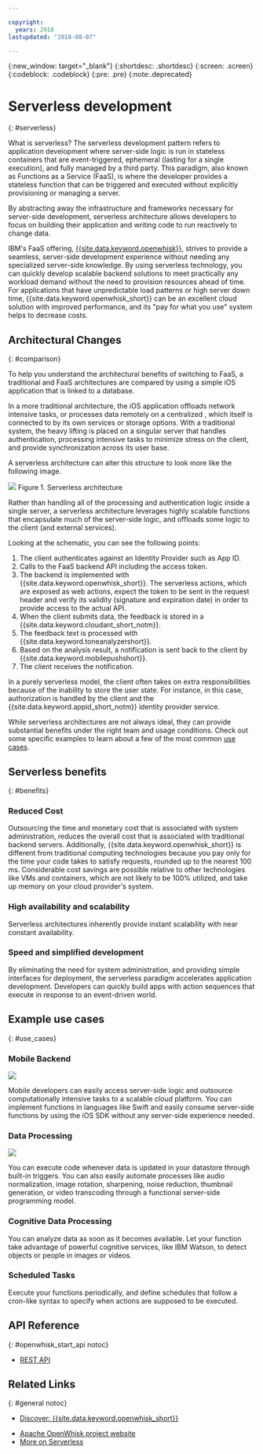 ```yaml
---

copyright:
  years: 2018
lastupdated: "2018-08-07"

---
```

{:new_window: target="_blank"}
{:shortdesc: .shortdesc}
{:screen: .screen}
{:codeblock: .codeblock}
{:pre: .pre}
{:note:.deprecated}

# Serverless development
{: #serverless}

What is serverless? The serverless development pattern refers to application development where server-side logic is run in stateless containers that are event-triggered, ephemeral (lasting for a single execution), and fully managed by a third party. This paradigm, also known as Functions as a Service (FaaS), is where the developer provides a stateless function that can be triggered and executed without explicitly provisioning or managing a server.

By abstracting away the infrastructure and frameworks necessary for server-side development, serverless architecture allows developers to focus on building their application and writing code to run reactively to change data.

IBM's FaaS offering, [{{site.data.keyword.openwhisk}}](https://console.bluemix.net/openwhisk/), strives to provide a seamless, server-side development experience without needing any specialized server-side knowledge. By using serverless technology, you can quickly develop scalable backend solutions to meet practically any workload demand without the need to provision resources ahead of time. For applications that have unpredictable load patterns or high server down time, {{site.data.keyword.openwhisk_short}} can be an excellent cloud solution with improved performance, and its "pay for what you use" system helps to decrease costs.

## Architectural Changes
{: #comparison}

To help you understand the architectural benefits of switching to FaaS, a traditional and FaaS architectures are compared by using a simple iOS application that is linked to a database.

In a more traditional architecture, the iOS application offloads network intensive tasks, or processes data remotely on a centralized , which itself is connected to by its own services or storage options. With a traditional system, the heavy lifting is placed on a singular server that handles authentication, processing intensive tasks to minimize stress on the client, and provide synchronization across its user base.

A serverless architecture can alter this structure to look more like the following image.

![](./images/Architecture.png) Figure 1. Serverless architecture

Rather than handling all of the processing and authentication logic inside a single server, a serverless architecture leverages highly scalable functions that encapsulate much of the server-side logic, and offloads some logic to the client (and external services).

Looking at the schematic, you can see the following points:

1. The client authenticates against an Identity Provider such as App ID.
2. Calls to the FaaS backend API including the access token.
3. The backend is implemented with {{site.data.keyword.openwhisk_short}}. The serverless actions, which are exposed as web actions, expect the token to be sent in the request header and verify its validity (signature and expiration date) in order to provide access to the actual API.
4. When the client submits data, the feedback is stored in a {{site.data.keyword.cloudant_short_notm}}.
5. The feedback text is processed with {{site.data.keyword.toneanalyzershort}}.
6. Based on the analysis result, a notification is sent back to the client by {{site.data.keyword.mobilepushshort}}.
7. The client receives the notification.

In a purely serverless model, the client often takes on extra responsibilities because of the inability to store the user state. For instance, in this case, authorization is handled by the client and the {{site.data.keyword.appid_short_notm}} identity provider service.

While serverless architectures are not always ideal, they can provide substantial benefits under the right team and usage conditions. Check out some specific examples to learn about a few of the most common [use cases](#use_cases).

## Serverless benefits
{: #benefits}

### Reduced Cost

Outsourcing the time and monetary cost that is associated with system administration, reduces the overall cost that is associated with traditional backend servers. Additionally, {{site.data.keyword.openwhisk_short}} is different from traditional computing technologies because you pay only for the time your code takes to satisfy requests, rounded up to the nearest 100 ms. Considerable cost savings are possible relative to other technologies like VMs and containers, which are not likely to be 100% utilized, and take up memory on your cloud provider's system.

### High availability and scalability

Serverless architectures inherently provide instant scalability with near constant availability.

### Speed and simplified development

By eliminating the need for system administration, and providing simple interfaces for deployment, the serverless paradigm accelerates application development. Developers can quickly build apps with action sequences that execute in response to an event-driven world.

## Example use cases
{: #use_cases}

### Mobile Backend
![](./images/cloud-functions-rest-api-trigger.png)

Mobile developers can easily access server-side logic and outsource computationally intensive tasks to a scalable cloud platform. You can implement functions in languages like Swift and easily consume server-side functions by using the iOS SDK without any server-side experience needed.

### Data Processing

![](./images/cloud-functions-cloudant-trigger.png)

You can execute code whenever data is updated in your datastore through built-in triggers. You can also easily automate processes like audio normalization, image rotation, sharpening, noise reduction, thumbnail generation, or video transcoding through a functional server-side programming model.

### Cognitive Data Processing

You can analyze data as soon as it becomes available. Let your function take advantage of powerful cognitive services, like IBM Watson, to detect objects or people in images or videos.

### Scheduled Tasks

Execute your functions periodically, and define schedules that follow a cron-like syntax to specify when actions are supposed to be executed.

## API Reference
{: #openwhisk_start_api notoc}

<!-- * [REST API Documentation](./openwhisk_reference.html#openwhisk_ref_restapi)-->
* [REST API](https://console.{DomainName}/apidocs/98)

## Related Links
{: #general notoc}

* [Discover: {{site.data.keyword.openwhisk_short}}](http://www.ibm.com/cloud-computing/bluemix/openwhisk/)
<!-- redirects to link above * [{{site.data.keyword.openwhisk_short}} on IBM developerWorks](https://developer.ibm.com/openwhisk/)-->
* [Apache OpenWhisk project website](http://openwhisk.org)
* [More on Serverless](https://martinfowler.com/articles/serverless.html)
